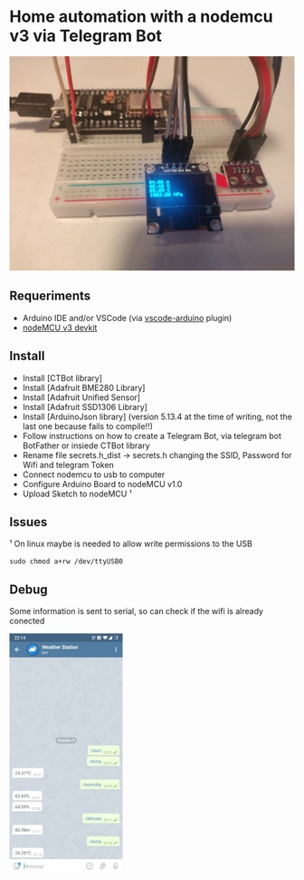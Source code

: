 # Home automation with a nodemcu v3 via Telegram Bot

![Bread board](doc/breadboard.jpg)

## Requeriments

- Arduino IDE and/or VSCode (via [vscode-arduino](https://marketplace.visualstudio.com/items?itemName=vsciot-vscode.vscode-arduino) plugin)
- [nodeMCU v3 devkit](https://en.wikipedia.org/wiki/NodeMCU)

## Install

- Install [CTBot library]
- Install [Adafruit BME280 Library]
- Install [Adafruit Unified Sensor]
- Install [Adafruit SSD1306 Library]
- Install [ArduinoJson library] (version 5.13.4 at the time of writing, not the last one because fails to compile!!)
- Follow instructions on how to create a Telegram Bot, via telegram bot BotFather or insiede CTBot library
- Rename file secrets.h_dist -> secrets.h changing the SSID, Password for Wifi and telegram Token
- Connect nodemcu to usb to computer
- Configure Arduino Board to nodeMCU v1.0
- Upload Sketch to nodeMCU ¹

## Issues

¹ On linux maybe is needed to allow write permissions to the USB
```
sudo chmod a+rw /dev/ttyUSB0
```

## Debug

Some information is sent to serial, so can check if the wifi is already conected

![Telegram Bot](doc/telegrambot.jpg)